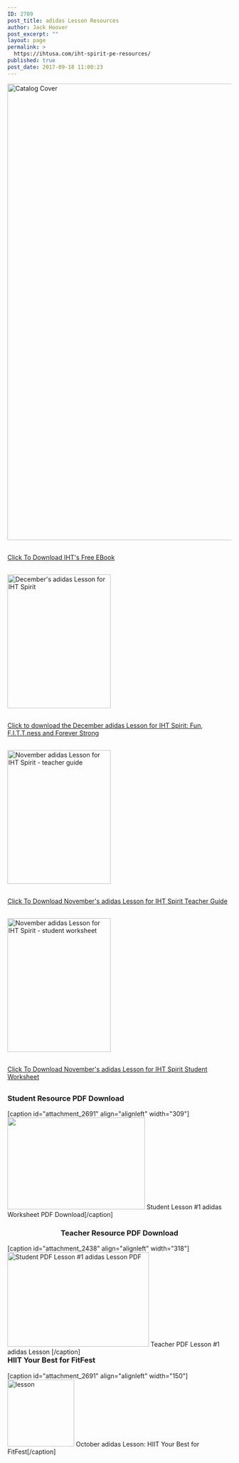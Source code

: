 ```yaml
---
ID: 2709
post_title: adidas Lesson Resources
author: Jack Hoover
post_excerpt: ""
layout: page
permalink: >
  https://ihtusa.com/iht-spirit-pe-resources/
published: true
post_date: 2017-09-18 11:00:23
---
```

<div id="pl-2709"  class="panel-layout" ><div id="pg-2709-0"  class="panel-grid panel-no-style"  data-style="{&quot;background_image_attachment&quot;:false,&quot;background_display&quot;:&quot;tile&quot;,&quot;cell_alignment&quot;:&quot;flex-start&quot;}" ><div id="pgc-2709-0-0"  class="panel-grid-cell"  data-weight="1" ><div id="panel-2709-0-0-0" class="so-panel widget widget_sow-image panel-first-child" data-index="0" data-style="{&quot;background_display&quot;:&quot;tile&quot;,&quot;featured_widgets&quot;:&quot;&quot;,&quot;bigger_title&quot;:&quot;&quot;}" ><div class="so-widget-sow-image so-widget-sow-image-default-eef982a7180b">

<div class="sow-image-container">
<a href="https://drive.google.com/file/d/0B8e5BMmP2zcDZWo3TmRQbk9ObmM/view" target="_blank" rel="noopener noreferrer" >	<img src="https://ihtusa.com/wp-content/uploads/2016/10/Catalog-Cover-662x1024.png" width="662" height="1024" srcset="https://ihtusa.com/wp-content/uploads/2016/10/Catalog-Cover-662x1024.png 662w, https://ihtusa.com/wp-content/uploads/2016/10/Catalog-Cover-194x300.png 194w, https://ihtusa.com/wp-content/uploads/2016/10/Catalog-Cover-768x1189.png 768w, https://ihtusa.com/wp-content/uploads/2016/10/Catalog-Cover.png 796w" sizes="(max-width: 662px) 100vw, 662px" title="Catalog Cover" 		class="so-widget-image"/>
</a></div>

</div></div><div id="panel-2709-0-0-1" class="so-panel widget widget_sow-button" data-index="1" data-style="{&quot;background_display&quot;:&quot;tile&quot;,&quot;featured_widgets&quot;:&quot;&quot;,&quot;bigger_title&quot;:&quot;&quot;}" ><div class="so-widget-sow-button so-widget-sow-button-atom-f65ebfc7e7d0"><div class="ow-button-base ow-button-align-center">
	<a href="https://drive.google.com/file/d/0B8e5BMmP2zcDZWo3TmRQbk9ObmM/view" class=" ow-button-hover" target="_blank" rel="noopener noreferrer" 		>
		<span>
			<span class="sow-icon-fontawesome" data-sow-icon="&#xf0ed;" ></span>
			Click To Download IHT's Free EBook		</span>
	</a>
</div>
</div></div><div id="panel-2709-0-0-2" class="so-panel widget widget_sow-image" data-index="2" data-style="{&quot;background_image_attachment&quot;:false,&quot;background_display&quot;:&quot;tile&quot;,&quot;featured_widgets&quot;:&quot;&quot;,&quot;bigger_title&quot;:&quot;&quot;}" ><div class="so-widget-sow-image so-widget-sow-image-default-2daac9b0bc02">

<div class="sow-image-container">
	<img src="https://ihtusa.com/wp-content/uploads/2017/12/adidas-lesson-December-pdf-232x300.jpg" width="232" height="300" sizes="(max-width: 232px) 100vw, 232px" title="December&#039;s adidas Lesson for IHT Spirit" 		class="so-widget-image"/>
</div>

</div></div><div id="panel-2709-0-0-3" class="so-panel widget widget_sow-button" data-index="3" data-style="{&quot;background_image_attachment&quot;:false,&quot;background_display&quot;:&quot;tile&quot;,&quot;featured_widgets&quot;:&quot;&quot;,&quot;bigger_title&quot;:&quot;&quot;}" ><div class="so-widget-sow-button so-widget-sow-button-atom-22c00c453984"><div class="ow-button-base ow-button-align-left">
	<a href="https://drive.google.com/file/d/1p273sNln0HtlD72heIhWRIIuWITfE-Ye/view?usp=sharing" class=" ow-button-hover" target="_blank" rel="noopener noreferrer" 		>
		<span>
			<span class="sow-icon-fontawesome" data-sow-icon="&#xf0ed;" ></span>
			Click to download the December adidas Lesson for IHT Spirit: Fun, F.I.T.T.ness and Forever Strong		</span>
	</a>
</div>
</div></div><div id="panel-2709-0-0-4" class="so-panel widget widget_sow-image" data-index="4" data-style="{&quot;background_image_attachment&quot;:false,&quot;background_display&quot;:&quot;tile&quot;,&quot;featured_widgets&quot;:&quot;&quot;,&quot;bigger_title&quot;:&quot;&quot;}" ><div class="so-widget-sow-image so-widget-sow-image-default-2daac9b0bc02">

<div class="sow-image-container">
	<img src="https://ihtusa.com/wp-content/uploads/2017/09/adidas-November-teacher-pdf-232x300.jpg" width="232" height="300" sizes="(max-width: 232px) 100vw, 232px" title="November adidas Lesson for IHT Spirit - teacher guide" 		class="so-widget-image"/>
</div>

</div></div><div id="panel-2709-0-0-5" class="so-panel widget widget_sow-button" data-index="5" data-style="{&quot;background_image_attachment&quot;:false,&quot;background_display&quot;:&quot;tile&quot;,&quot;featured_widgets&quot;:&quot;&quot;,&quot;bigger_title&quot;:&quot;&quot;}" ><div class="so-widget-sow-button so-widget-sow-button-atom-22c00c453984"><div class="ow-button-base ow-button-align-left">
	<a href="https://drive.google.com/file/d/0B5c9Nj60vYwXbXdzTUJ6UW9DcGM/view?usp=sharing" class=" ow-button-hover" target="_blank" rel="noopener noreferrer" 		>
		<span>
			<span class="sow-icon-fontawesome" data-sow-icon="&#xf0ed;" ></span>
			Click To Download November's adidas Lesson for IHT Spirit Teacher Guide		</span>
	</a>
</div>
</div></div><div id="panel-2709-0-0-6" class="so-panel widget widget_sow-image" data-index="6" data-style="{&quot;background_image_attachment&quot;:false,&quot;background_display&quot;:&quot;tile&quot;,&quot;featured_widgets&quot;:&quot;&quot;,&quot;bigger_title&quot;:&quot;&quot;}" ><div class="so-widget-sow-image so-widget-sow-image-default-2daac9b0bc02">

<div class="sow-image-container">
	<img src="https://ihtusa.com/wp-content/uploads/2017/09/adidas-November-student-pdf-232x300.jpg" width="232" height="300" sizes="(max-width: 232px) 100vw, 232px" title="November adidas Lesson for IHT Spirit - student worksheet" 		class="so-widget-image"/>
</div>

</div></div><div id="panel-2709-0-0-7" class="so-panel widget widget_sow-button panel-last-child" data-index="7" data-style="{&quot;background_display&quot;:&quot;tile&quot;,&quot;featured_widgets&quot;:&quot;&quot;,&quot;bigger_title&quot;:&quot;&quot;}" ><div class="so-widget-sow-button so-widget-sow-button-atom-22c00c453984"><div class="ow-button-base ow-button-align-left">
	<a href="https://drive.google.com/file/d/0B5c9Nj60vYwXTzVJV0RLdFVYR0k/view?usp=sharing" class=" ow-button-hover" target="_blank" rel="noopener noreferrer" 		>
		<span>
			<span class="sow-icon-fontawesome" data-sow-icon="&#xf0ed;" ></span>
			Click To Download November's adidas Lesson for IHT Spirit Student Worksheet		</span>
	</a>
</div>
</div></div></div></div><div id="pg-2709-1"  class="panel-grid panel-no-style"  data-style="{&quot;background_display&quot;:&quot;tile&quot;,&quot;cell_alignment&quot;:&quot;flex-start&quot;}" ><div id="pgc-2709-1-0"  class="panel-grid-cell"  data-weight="1" ><div id="panel-2709-1-0-0" class="so-panel widget widget_sow-editor panel-first-child panel-last-child" data-index="8" data-style="{&quot;background_display&quot;:&quot;tile&quot;,&quot;featured_widgets&quot;:&quot;&quot;,&quot;bigger_title&quot;:&quot;&quot;}" ><div class="so-widget-sow-editor so-widget-sow-editor-base">
<div class="siteorigin-widget-tinymce textwidget">
	<h3>Student Resource PDF Download</h3>
[caption id="attachment_2691" align="alignleft" width="309"]<a href="https://ihtusa.com/wp-content/uploads/2016/10/Student_worksheet_1.pdf"><img class="wp-image-2691" src="https://ihtusa.com/wp-content/uploads/2016/09/FitKit.jpg" width="309" height="206" /></a> Student Lesson #1 adidas Worksheet PDF Download[/caption]
<div>
<div style="float: right;">
<h3 style="text-align: center;">Teacher Resource PDF Download</h3>
[caption id="attachment_2438" align="alignleft" width="318"]<a href="https://drive.google.com/file/d/0B8e5BMmP2zcDLWNGeTh0Nk85WWExVFZVRjg2cGx4d0h3RnV3/view"><img class="wp-image-2438" src="https://ihtusa.com/wp-content/uploads/2016/08/Spirit_Curr_Student_Straght600x400.jpg" alt="Student PDF Lesson #1 adidas Lesson PDF" width="318" height="212" /></a> Teacher PDF Lesson #1 adidas Lesson [/caption]
</div>
</div>
<h3>HIIT Your Best for FitFest</h3>
[caption id="attachment_2691" align="alignleft" width="150"]<a href="https://ihtusa.com/wp-content/uploads/2017/09/Adidas-Lesson-October-HIIT-Your-Best-For-FitFest.pdf"><img class="aligncenter wp-image-6025 size-thumbnail" src="https://ihtusa.com/wp-content/uploads/2017/09/Adidas-Lesson-October-HIIT-Your-Best-For-FitFest-1-150x150.jpg" alt="lesson" width="150" height="150" /></a> October adidas Lesson: HIIT Your Best for FitFest[/caption]</div>
</div></div></div></div></div>

<style type="text/css" class="panels-style" data-panels-style-for-post="2709">@import url(https://ihtusa.com/wp-content/plugins/siteorigin-panels/css/front-flex.css); #pgc-2709-0-0 , #pgc-2709-1-0 { width:100%;width:calc(100% - ( 0 * 30px ) ) } #pg-2709-0 , #pl-2709 .so-panel { margin-bottom:30px } #pl-2709 .so-panel:last-child { margin-bottom:0px } #pg-2709-0.panel-no-style, #pg-2709-0.panel-has-style > .panel-row-style , #pg-2709-1.panel-no-style, #pg-2709-1.panel-has-style > .panel-row-style { -webkit-align-items:flex-start;align-items:flex-start } @media (max-width:780px){ #pg-2709-0.panel-no-style, #pg-2709-0.panel-has-style > .panel-row-style , #pg-2709-1.panel-no-style, #pg-2709-1.panel-has-style > .panel-row-style { -webkit-flex-direction:column;-ms-flex-direction:column;flex-direction:column } #pg-2709-0 .panel-grid-cell , #pg-2709-1 .panel-grid-cell { margin-right:0 } #pg-2709-0 .panel-grid-cell , #pg-2709-1 .panel-grid-cell { width:100% } #pl-2709 .panel-grid-cell { padding:0 } #pl-2709 .panel-grid .panel-grid-cell-empty { display:none } #pl-2709 .panel-grid .panel-grid-cell-mobile-last { margin-bottom:0px }  } </style>